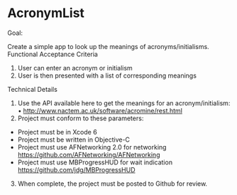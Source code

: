 # AcronymList

Goal:
 
Create a simple app to look up the meanings of acronyms/initialisms. 
Functional Acceptance Criteria
 
1. User can enter an acronym or initialism 
2. User is then presented with a list of corresponding meanings 
 
Technical Details
 
1. Use the API available here to get the meanings for an acronym/initialism:   • http://www.nactem.ac.uk/software/acromine/rest.html 
2. Project must conform to these parameters: 
 * Project must be in Xcode 6 
 * Project must be written in Objective-C 
 * Project must use AFNetworking 2.0 for networking https://github.com/AFNetworking/AFNetworking 
 * Project must use MBProgressHUD for wait indication https://github.com/jdg/MBProgressHUD 
3. When complete, the project must be posted to Github for review.
